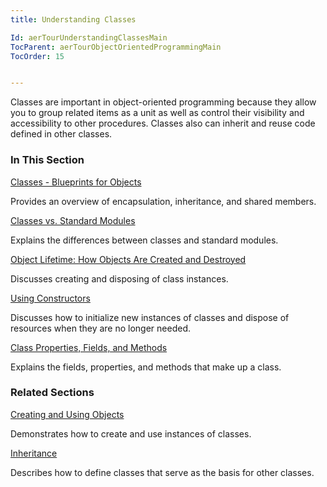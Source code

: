 ```yaml
---
title: Understanding Classes

Id: aerTourUnderstandingClassesMain
TocParent: aerTourObjectOrientedProgrammingMain
TocOrder: 15


---
```


Classes are important in object-oriented programming because they allow you to group related items as a unit as well as control their visibility and accessibility to other procedures. Classes also can inherit and reuse code defined in other classes. 

### In This Section

[Classes - Blueprints for Objects](ecrTourClassesBlueprintsforObjects.html)

Provides an overview of encapsulation, inheritance, and shared members.


[Classes vs. Standard Modules](ecrTourClassesvsStandardPrograms.html)

Explains the differences between classes and standard modules.


[Object Lifetime: How Objects Are Created and Destroyed](ecrTourObjectLifetime.html)

Discusses creating and disposing of class instances.


[Using Constructors](ecrTourUsingConstructors.html)

Discusses how to initialize new instances of classes and dispose of resources
                when they are no longer needed.


[Class Properties, Fields, and Methods](ecrTourClassPropertiesFieldsandMethodsMain.html)

Explains the fields, properties, and methods that make up a class.


### Related Sections

[Creating and Using Objects](ecrTourCreatingandUsingObjectsMain.html)

Demonstrates how to create and use instances of classes.


[Inheritance](ecrTourInheritanceMain.html)

Describes how to define classes that serve as the basis for other classes.


